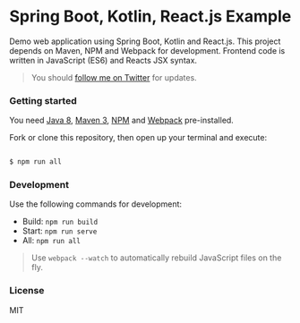 Spring Boot, Kotlin, React.js Example
========================

Demo web application using Spring Boot, Kotlin and React.js. This project depends on Maven, NPM and Webpack for development. Frontend code is written in JavaScript (ES6) and Reacts JSX syntax.

> You should [follow me on Twitter](https://twitter.com/winterbe_) for updates.

### Getting started

You need [Java 8](https://www.oracle.com/java/), [Maven 3](https://maven.apache.org/
), [NPM](https://www.npmjs.com/) and [Webpack](https://webpack.github.io/) pre-installed.

Fork or clone this repository, then open up your terminal and execute:

```bash

$ npm run all

```

### Development

Use the following commands for development:

- Build: `npm run build`
- Start: `npm run serve`
- All: `npm run all`

> Use `webpack --watch` to automatically rebuild JavaScript files on the fly.

### License

MIT
